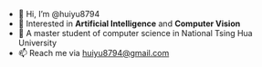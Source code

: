 - 👋 Hi, I’m @huiyu8794
- 👀 Interested in **Artificial Intelligence** and **Computer Vision**
- 🌱 A master student of computer science in National Tsing Hua University
- 📫 Reach me via huiyu8794@gmail.com

<!---
huiyu8794/huiyu8794 is a ✨ special ✨ repository because its `README.md` (this file) appears on your GitHub profile.
You can click the Preview link to take a look at your changes.
--->
